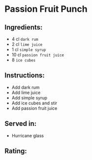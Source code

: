 # Passion Fruit Punch

## Ingredients:
- 4 cl `dark rum`
- 2 cl `lime juice`
- 1 cl `simple syrup`
- 10 cl `passion fruit juice`
- 8 `ice cubes`

## Instructions:
- Add dark rum
- Add lime juice
- Add simple syrup
- Add ice cubes and stir
- Add passion fruit juice

## Served in:
- Hurricane glass

## Rating:
<!-- - ★★★☆☆ -->